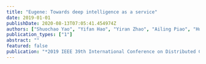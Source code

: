 ```yaml
---
title: "Eugene: Towards deep intelligence as a service"
date: 2019-01-01
publishDate: 2020-08-13T07:05:41.454974Z
authors: ["Shuochao Yao", "Yifan Hao", "Yiran Zhao", "Ailing Piao", "Huajie Shao", "Dongxin Liu", "Shengzhong Liu", "Shaohan Hu", "Dulanga Weerakoon", "Kasthuri Jayarajah", " others"]
publication_types: ["1"]
abstract: ""
featured: false
publication: "*2019 IEEE 39th International Conference on Distributed Computing Systems (ICDCS)*"
---
```


